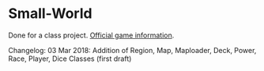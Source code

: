 # Small-World

Done for a class project. <a href="https://www.daysofwonder.com/smallworld/en/">Official game information</a>.

Changelog:
03 Mar 2018:
  Addition of Region, Map, Maploader, Deck, Power, Race, Player, Dice Classes (first draft)

